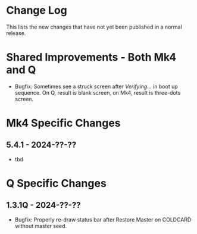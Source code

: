 # Change Log

This lists the new changes that have not yet been published in a normal release.


# Shared Improvements - Both Mk4 and Q

- Bugfix: Sometimes see a struck screen after _Verifying..._ in boot up sequence.
  On Q, result is blank screen, on Mk4, result is three-dots screen.



# Mk4 Specific Changes

## 5.4.1 - 2024-??-??

- tbd



# Q Specific Changes

## 1.3.1Q - 2024-??-??

- Bugfix: Properly re-draw status bar after Restore Master on COLDCARD without master seed.
